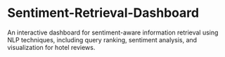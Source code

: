 # Sentiment-Retrieval-Dashboard
An interactive dashboard for sentiment-aware information retrieval using NLP techniques, including query ranking, sentiment analysis, and visualization for hotel reviews.
